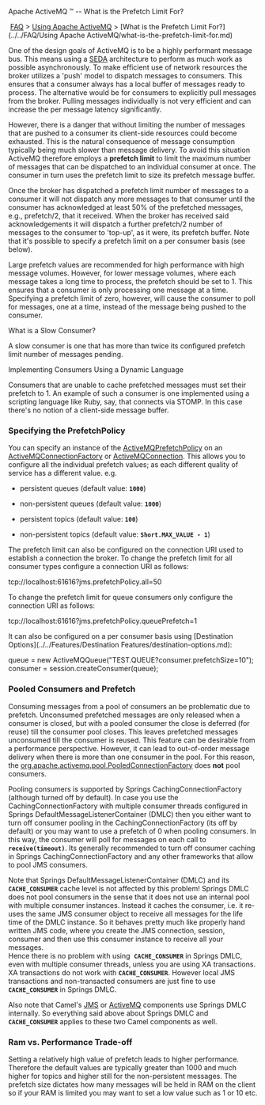 Apache ActiveMQ ™ -- What is the Prefetch Limit For? 

 [FAQ](/FAQ/index.md) > [Using Apache ActiveMQ](../../FAQ/using-apache-activemq.md) > [What is the Prefetch Limit For?](../../FAQ/Using Apache ActiveMQ/what-is-the-prefetch-limit-for.md)


One of the design goals of ActiveMQ is to be a highly performant message bus. This means using a [SEDA](../../FAQ/Terminology/seda.md) architecture to perform as much work as possible asynchronously. To make efficient use of network resources the broker utilizes a 'push' model to dispatch messages to consumers. This ensures that a consumer always has a local buffer of messages ready to process. The alternative would be for consumers to explicitly pull messages from the broker. Pulling messages individually is not very efficient and can increase the per message latency significantly.

However, there is a danger that without limiting the number of messages that are pushed to a consumer its client-side resources could become exhausted. This is the natural consequence of message consumption typically being much slower than message delivery. To avoid this situation ActiveMQ therefore employs a **prefetch limit** to limit the maximum number of messages that can be dispatched to an individual consumer at once. The consumer in turn uses the prefetch limit to size its prefetch message buffer.

Once the broker has dispatched a prefetch limit number of messages to a consumer it will not dispatch any more messages to that consumer until the consumer has acknowledged at least 50% of the prefetched messages, e.g., prefetch/2, that it received. When the broker has received said acknowledgements it will dispatch a further prefetch/2 number of messages to the consumer to 'top-up', as it were, its prefetch buffer. Note that it's possible to specify a prefetch limit on a per consumer basis (see below).

Large prefetch values are recommended for high performance with high message volumes. However, for lower message volumes, where each message takes a long time to process, the prefetch should be set to 1. This ensures that a consumer is only processing one message at a time. Specifying a prefetch limit of zero, however, will cause the consumer to poll for messages, one at a time, instead of the message being pushed to the consumer.

What is a Slow Consumer?

A slow consumer is one that has more than twice its configured prefetch limit number of messages pending.

Implementing Consumers Using a Dynamic Language

Consumers that are unable to cache prefetched messages must set their prefetch to 1. An example of such a consumer is one implemented using a scripting language like Ruby, say, that connects via STOMP. In this case there's no notion of a client-side message buffer.

### Specifying the PrefetchPolicy

You can specify an instance of the [ActiveMQPrefetchPolicy](http://activemq.apache.org/maven/apidocs/org/apache/activemq/ActiveMQPrefetchPolicy.html) on an [ActiveMQConnectionFactory](http://activemq.apache.org/maven/apidocs/org/apache/activemq/ActiveMQConnectionFactory.html) or [ActiveMQConnection](http://activemq.apache.org/maven/apidocs/org/apache/activemq/ActiveMQConnection.html). This allows you to configure all the individual prefetch values; as each different quality of service has a different value. e.g.

*   persistent queues (default value: **`1000`**)
    
*   non-persistent queues (default value: **`1000`**)
    
*   persistent topics (default value: **`100`**)
    
*   non-persistent topics (default value: **`Short.MAX_VALUE - 1`**)
    

The prefetch limit can also be configured on the connection URI used to establish a connection the broker. To change the prefetch limit for all consumer types configure a connection URI as follows:

tcp://localhost:61616?jms.prefetchPolicy.all=50

To change the prefetch limit for queue consumers only configure the connection URI as follows:

tcp://localhost:61616?jms.prefetchPolicy.queuePrefetch=1

It can also be configured on a per consumer basis using [Destination Options](../../Features/Destination Features/destination-options.md):

queue = new ActiveMQQueue("TEST.QUEUE?consumer.prefetchSize=10");
consumer = session.createConsumer(queue);

### Pooled Consumers and Prefetch

Consuming messages from a pool of consumers an be problematic due to prefetch. Unconsumed prefetched messages are only released when a consumer is closed, but with a pooled consumer the close is deferred (for reuse) till the consumer pool closes. This leaves prefetched messages unconsumed till the consumer is reused. This feature can be desirable from a performance perspective. However, it can lead to out-of-order message delivery when there is more than one consumer in the pool. For this reason, the [org.apache.activemq.pool.PooledConnectionFactory](http://activemq.apache.org/maven/apidocs/org/apache/activemq/jms/pool/PooledConnectionFactory.html) does **not** pool consumers.

Pooling consumers is supported by Springs CachingConnectionFactory (although turned off by default). In case you use the CachingConnectionFactory with multiple consumer threads configured in Springs DefaultMessageListenerContainer (DMLC) then you either want to turn off consumer pooling in the CachingConnectionFactory (its off by default) or you may want to use a prefetch of 0 when pooling consumers. In this way, the consumer will poll for messages on each call to **`receive(timeout)`**. Its generally recommended to turn off consumer caching in Springs CachingConnectionFactory and any other frameworks that allow to pool JMS consumers.

Note that Springs DefaultMessageListenerContainer (DMLC) and its **`CACHE_CONSUMER`** cache level is not affected by this problem! Springs DMLC does not pool consumers in the sense that it does not use an internal pool with multiple consumer instances. Instead it caches the consumer, i.e. it re-uses the same JMS consumer object to receive all messages for the life time of the DMLC instance. So it behaves pretty much like properly hand written JMS code, where you create the JMS connection, session, consumer and then use this consumer instance to receive all your messages.  
Hence there is no problem with using  **`CACHE_CONSUMER`** in Springs DMLC, even with multiple consumer threads, unless you are using XA transactions. XA transactions do not work with **`CACHE_CONSUMER`**. However local JMS transactions and non-transacted consumers are just fine to use  **`CACHE_CONSUMER`** in Springs DMLC.

Also note that Camel's [JMS](http://camel.apache.org/FAQ/jms.md) or [ActiveMQ](http://camel.apache.org/activemq.html) components use Springs DMLC internally. So everything said above about Springs DMLC and  **`CACHE_CONSUMER`** applies to these two Camel components as well.

### Ram vs. Performance Trade-off

Setting a relatively high value of prefetch leads to higher performance. Therefore the default values are typically greater than 1000 and much higher for topics and higher still for the non-persistent messages. The prefetch size dictates how many messages will be held in RAM on the client so if your RAM is limited you may want to set a low value such as 1 or 10 etc.

